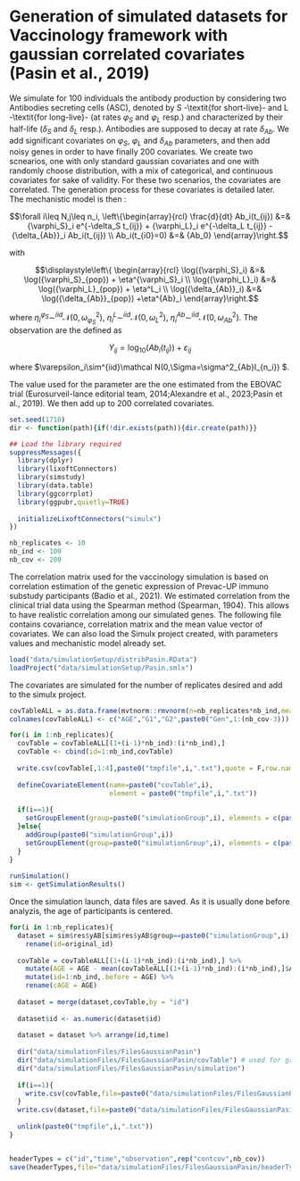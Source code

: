 # Generation of simulated datasets for Vaccinology framework with gaussian correlated covariates (Pasin et al., 2019)

We simulate for 100 individuals the antibody production by considering two Antibodies secreting cells (ASC), denoted by S -\textit{for short-live}- and L -\textit{for long-live}- (at rates $\varphi_S$ and $\varphi_L$ resp.) and characterized by their half-life ($\delta_S$ and $\delta_L$ resp.). Antibodies are supposed to decay at rate $\delta_{Ab}$. We add significant covariates on $\varphi_S$, $\varphi_L$ and $\delta_{Ab}$ parameters, and then add noisy genes in order to have finally 200 covariates. We create two scnearios, one with only standard gaussian covariates and one with randomly choose distribution, with a mix of categorical, and continuous covariates for sake of validity. For these two scenarios, the covariates are correlated. The generation process for these covariates is detailed later. The mechanistic model is then : 
```math
\forall i\leq N,j\leq n_i,   \left\{\begin{array}{rcl}
    \frac{d}{dt} Ab_i(t_{ij}) &=& {\varphi_S}_i e^{-\delta_S t_{ij}} + {\varphi_L}_i e^{-\delta_L t_{ij}} - {\delta_{Ab}}_i Ab_i(t_{ij}) \\
    Ab_i(t_{i0}=0) &=& {Ab_0}
\end{array}\right.
```
with 
```math
\displaystyle\left\{
\begin{array}{rcl}
         \log({\varphi_S}_i) &=& \log({\varphi_S}_{pop}) + \eta^{\varphi_S}_i \\
         \log({\varphi_L}_i) &=& \log({\varphi_L}_{pop})  + \eta^L_i \\
         \log({\delta_{Ab}}_i) &=& \log({\delta_{Ab}}_{pop})   +\eta^{Ab}_i
    \end{array}\right.
```
where $\eta_i^{\varphi_S}\sim^{iid}\mathcal{N}(0,\omega^2_{\varphi_S})$, $\eta^L_i\sim^{iid}\mathcal{N}(0,\omega_L^2)$, $\eta_i^{Ab}\sim^{iid}\mathcal{N}(0,\omega^2_{Ab})$. The observation are the defined as 
```math
Y_{ij} = \log_{10}(Ab_i(t_{ij}))+\varepsilon_{ij}
```
where $\varepsilon_i\sim^{iid}\mathcal N(0,\Sigma=\sigma^2_{Ab}I_{n_i}) $.

The value used for the parameter are the one estimated from the EBOVAC trial (Eurosurveil-lance editorial team, 2014;Alexandre et al., 2023;Pasin et al., 2019). We then add up to 200 correlated covariates.


```r
set.seed(1710)
dir <- function(path){if(!dir.exists(path)){dir.create(path)}}

## Load the library required 
suppressMessages({
  library(dplyr)
  library(lixoftConnectors)
  library(simstudy)
  library(data.table)
  library(ggcorrplot)
  library(ggpubr,quietly=TRUE)
  
  initializeLixoftConnectors("simulx")
})

nb_replicates <- 10
nb_ind <- 100
nb_cov <- 200
```

The correlation matrix used for the vaccinology simulation is based on correlation estimation of the genetic expression of Prevac-UP immuno substudy participants (Badio et al., 2021). We estimated correlation from the clinical trial data using the Spearman method (Spearman, 1904). This allows to have realistic correlation among our simulated genes. The following file contains covariance, correlation matrix and the mean value vector of covariates. We can also load the Simulx project created, with parameters values and mechanistic model already set. 

```r
load("data/simulationSetup/distribPasin.RData")
loadProject("data/simulationSetup/Pasin.smlx")
```

The covariates are simulated for the number of replicates desired and add to the simulx project.

```r
covTableALL = as.data.frame(mvtnorm::rmvnorm(n=nb_replicates*nb_ind,mean=mu,sigma = genCovMat))
colnames(covTableALL) <- c("AGE","G1","G2",paste0("Gen",1:(nb_cov-3)))

for(i in 1:nb_replicates){
  covTable = covTableALL[(1+(i-1)*nb_ind):(i*nb_ind),]
  covTable <- cbind(id=1:nb_ind,covTable)
  
  write.csv(covTable[,1:4],paste0("tmpfile",i,".txt"),quote = F,row.names = F)
  
  defineCovariateElement(name=paste0("covTable",i),
                         element = paste0("tmpfile",i,".txt"))
  
  if(i==1){
    setGroupElement(group=paste0("simulationGroup",i), elements = c(paste0("covTable",i)))
  }else{
    addGroup(paste0("simulationGroup",i))
    setGroupElement(group=paste0("simulationGroup",i), elements = c(paste0("covTable",i)))
  }
}
  
runSimulation()
sim <- getSimulationResults()
```

Once the simulation launch, data files are saved. As it is usually done before analyzis, the age of participants is centered.

```r
for(i in 1:nb_replicates){
  dataset = sim$res$yAB[sim$res$yAB$group==paste0("simulationGroup",i),c("original_id","time","yAB")] %>%
    rename(id=original_id)
  
  covTable = covTableALL[(1+(i-1)*nb_ind):(i*nb_ind),] %>% 
    mutate(AGE = AGE - mean(covTableALL[(1+(i-1)*nb_ind):(i*nb_ind),]$AGE)) %>%
    mutate(id=1:nb_ind,.before = AGE) %>%
    rename(cAGE = AGE)
  
  dataset = merge(dataset,covTable,by = "id")
  
  dataset$id <- as.numeric(dataset$id)
  
  dataset = dataset %>% arrange(id,time)
  
  dir("data/simulationFiles/FilesGaussianPasin")
  dir("data/simulationFiles/FilesGaussianPasin/covTable") # used for graphs so only need to save for first replicates 
  dir("data/simulationFiles/FilesGaussianPasin/simulation")
  
  if(i==1){
    write.csv(covTable,file=paste0("data/simulationFiles/FilesGaussianPasin/covTable/covTable_",i,".txt"),quote = F,row.names = F) 
  }
  write.csv(dataset,file=paste0("data/simulationFiles/FilesGaussianPasin/simulation/simulation_",i,".txt"),quote = F,row.names = F)
  
  unlink(paste0("tmpfile",i,".txt"))
}


headerTypes = c("id","time","observation",rep("contcov",nb_cov))
save(headerTypes,file="data/simulationFiles/FilesGaussianPasin/headerTypes.RData")
```
